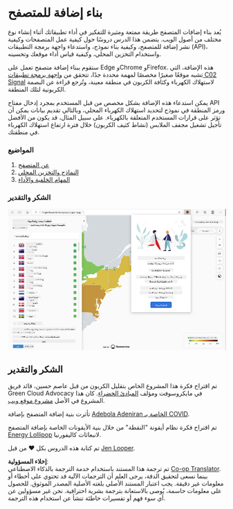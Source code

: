 <!--
CO_OP_TRANSLATOR_METADATA:
{
  "original_hash": "b121a279a6ab39878491f3e572673515",
  "translation_date": "2025-08-25T23:25:52+00:00",
  "source_file": "5-browser-extension/README.md",
  "language_code": "ar"
}
-->
# بناء إضافة للمتصفح

يُعد بناء إضافات المتصفح طريقة ممتعة ومثيرة للتفكير في أداء تطبيقاتك أثناء إنشاء نوع مختلف من أصول الويب. يتضمن هذا الدرس دروسًا حول كيفية عمل المتصفحات وكيفية نشر إضافة للمتصفح، وكيفية بناء نموذج، واستدعاء واجهة برمجة التطبيقات (API)، واستخدام التخزين المحلي، وكيفية قياس أداء موقعك وتحسينه.

ستقوم ببناء إضافة متصفح تعمل على Edge وChrome وFirefox. هذه الإضافة، التي تشبه موقعًا صغيرًا مخصصًا لمهمة محددة جدًا، تتحقق من [واجهة برمجة تطبيقات C02 Signal](https://www.co2signal.com) لاستهلاك الكهرباء وكثافة الكربون في منطقة معينة، وتُرجع قراءة عن البصمة الكربونية لتلك المنطقة.

يمكن استدعاء هذه الإضافة بشكل مخصص من قبل المستخدم بمجرد إدخال مفتاح API ورمز المنطقة في نموذج لتحديد استهلاك الكهرباء المحلي، وبالتالي تقديم بيانات يمكن أن تؤثر على قرارات المستخدم المتعلقة بالكهرباء. على سبيل المثال، قد يكون من الأفضل تأجيل تشغيل مجفف الملابس (نشاط كثيف الكربون) خلال فترة ارتفاع استهلاك الكهرباء في منطقتك.

### المواضيع

1. [عن المتصفح](1-about-browsers/README.md)
2. [النماذج والتخزين المحلي](2-forms-browsers-local-storage/README.md)
3. [المهام الخلفية والأداء](3-background-tasks-and-performance/README.md)

### الشكر والتقدير

![إضافة متصفح خضراء](../../../translated_images/extension-screenshot.0e7f5bfa110e92e3875e1bc9405edd45a3d2e02963e48900adb91926a62a5807.ar.png)

## الشكر والتقدير

تم اقتراح فكرة هذا المشروع الخاص بتقليل الكربون من قبل عاصم حسين، قائد فريق Green Cloud Advocacy في مايكروسوفت ومؤلف [المبادئ الخضراء](https://principles.green/). كان هذا المشروع في الأصل [مشروع موقع ويب](https://github.com/jlooper/green).

تأثرت بنية إضافة المتصفح بإضافة [Adebola Adeniran الخاصة بـ COVID](https://github.com/onedebos/covtension).

تم اقتراح فكرة نظام أيقونة "النقطة" من خلال بنية الأيقونات الخاصة بإضافة المتصفح [Energy Lollipop](https://energylollipop.com/) لانبعاثات كاليفورنيا.

تم كتابة هذه الدروس بكل ♥️ من قبل [Jen Looper](https://www.twitter.com/jenlooper).

**إخلاء المسؤولية**:  
تم ترجمة هذا المستند باستخدام خدمة الترجمة بالذكاء الاصطناعي [Co-op Translator](https://github.com/Azure/co-op-translator). بينما نسعى لتحقيق الدقة، يرجى العلم أن الترجمات الآلية قد تحتوي على أخطاء أو معلومات غير دقيقة. يجب اعتبار المستند الأصلي بلغته الأصلية المصدر الموثوق. للحصول على معلومات حاسمة، يُوصى بالاستعانة بترجمة بشرية احترافية. نحن غير مسؤولين عن أي سوء فهم أو تفسيرات خاطئة تنشأ عن استخدام هذه الترجمة.